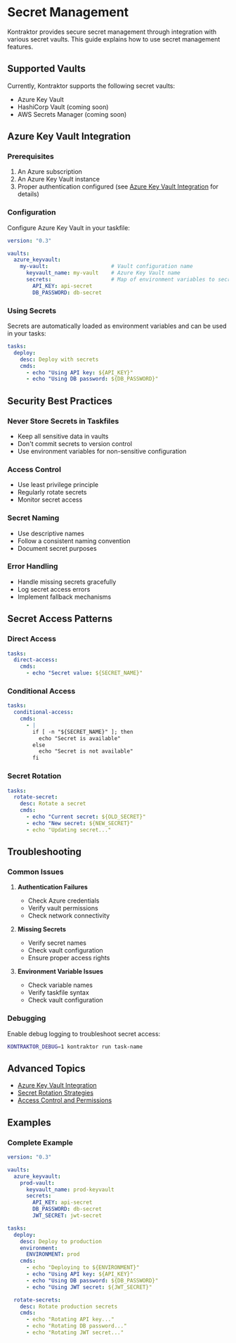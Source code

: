 # Secret Management

Kontraktor provides secure secret management through integration with various secret vaults. This guide explains how to use secret management features.

## Supported Vaults

Currently, Kontraktor supports the following secret vaults:

- Azure Key Vault
- HashiCorp Vault (coming soon)
- AWS Secrets Manager (coming soon)

## Azure Key Vault Integration

### Prerequisites

1. An Azure subscription
2. An Azure Key Vault instance
3. Proper authentication configured (see [Azure Key Vault Integration](/docs/advanced/azure-keyvault.md) for details)

### Configuration

Configure Azure Key Vault in your taskfile:

```yaml
version: "0.3"

vaults:
  azure_keyvault:
    my-vault:                    # Vault configuration name
      keyvault_name: my-vault    # Azure Key Vault name
      secrets:                   # Map of environment variables to secret names
        API_KEY: api-secret
        DB_PASSWORD: db-secret
```

### Using Secrets

Secrets are automatically loaded as environment variables and can be used in your tasks:

```yaml
tasks:
  deploy:
    desc: Deploy with secrets
    cmds:
      - echo "Using API key: ${API_KEY}"
      - echo "Using DB password: ${DB_PASSWORD}"
```

## Security Best Practices

### Never Store Secrets in Taskfiles
   - Keep all sensitive data in vaults
   - Don't commit secrets to version control
   - Use environment variables for non-sensitive configuration

### Access Control
   - Use least privilege principle
   - Regularly rotate secrets
   - Monitor secret access

### Secret Naming
   - Use descriptive names
   - Follow a consistent naming convention
   - Document secret purposes

### Error Handling
   - Handle missing secrets gracefully
   - Log secret access errors
   - Implement fallback mechanisms

## Secret Access Patterns

### Direct Access

```yaml
tasks:
  direct-access:
    cmds:
      - echo "Secret value: ${SECRET_NAME}"
```

### Conditional Access

```yaml
tasks:
  conditional-access:
    cmds:
      - |
        if [ -n "${SECRET_NAME}" ]; then
          echo "Secret is available"
        else
          echo "Secret is not available"
        fi
```

### Secret Rotation

```yaml
tasks:
  rotate-secret:
    desc: Rotate a secret
    cmds:
      - echo "Current secret: ${OLD_SECRET}"
      - echo "New secret: ${NEW_SECRET}"
      - echo "Updating secret..."
```

## Troubleshooting

### Common Issues

1. **Authentication Failures**
   - Check Azure credentials
   - Verify vault permissions
   - Check network connectivity

2. **Missing Secrets**
   - Verify secret names
   - Check vault configuration
   - Ensure proper access rights

3. **Environment Variable Issues**
   - Check variable names
   - Verify taskfile syntax
   - Check vault configuration

### Debugging

Enable debug logging to troubleshoot secret access:

```bash
KONTRAKTOR_DEBUG=1 kontraktor run task-name
```

## Advanced Topics

- [Azure Key Vault Integration](advanced/azure-keyvault.md)
- [Secret Rotation Strategies](advanced/secret-rotation.md)
- [Access Control and Permissions](advanced/access-control.md)

## Examples

### Complete Example

```yaml
version: "0.3"

vaults:
  azure_keyvault:
    prod-vault:
      keyvault_name: prod-keyvault
      secrets:
        API_KEY: api-secret
        DB_PASSWORD: db-secret
        JWT_SECRET: jwt-secret

tasks:
  deploy:
    desc: Deploy to production
    environment:
      ENVIRONMENT: prod
    cmds:
      - echo "Deploying to ${ENVIRONMENT}"
      - echo "Using API key: ${API_KEY}"
      - echo "Using DB password: ${DB_PASSWORD}"
      - echo "Using JWT secret: ${JWT_SECRET}"

  rotate-secrets:
    desc: Rotate production secrets
    cmds:
      - echo "Rotating API key..."
      - echo "Rotating DB password..."
      - echo "Rotating JWT secret..."
``` 